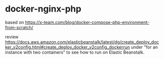 # docker-nginx-php

based on https://x-team.com/blog/docker-compose-php-environment-from-scratch/

review https://docs.aws.amazon.com/elasticbeanstalk/latest/dg/create_deploy_docker_v2config.html#create_deploy_docker_v2config_dockerrun under "for an instance with two containers" to see how to run on Elastic Beanstalk.